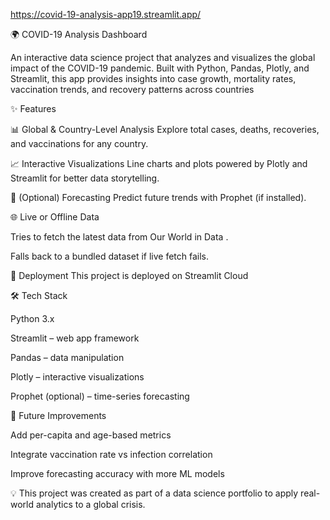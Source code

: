 https://covid-19-analysis-app19.streamlit.app/

🌍 COVID-19 Analysis Dashboard

An interactive data science project that analyzes and visualizes the global impact of the COVID-19 pandemic.
Built with Python, Pandas, Plotly, and Streamlit, this app provides insights into case growth, mortality rates, vaccination trends, and recovery patterns across countries


✨ Features

📊 Global & Country-Level Analysis
Explore total cases, deaths, recoveries, and vaccinations for any country.

📈 Interactive Visualizations
Line charts and plots powered by Plotly and Streamlit for better data storytelling.

🔮 (Optional) Forecasting
Predict future trends with Prophet (if installed).

🌐 Live or Offline Data

Tries to fetch the latest data from Our World in Data
.

Falls back to a bundled dataset if live fetch fails.

🚀 Deployment
This project is deployed on Streamlit Cloud

🛠️ Tech Stack

Python 3.x

Streamlit – web app framework

Pandas – data manipulation

Plotly – interactive visualizations

Prophet (optional) – time-series forecasting

📌 Future Improvements

Add per-capita and age-based metrics

Integrate vaccination rate vs infection correlation

Improve forecasting accuracy with more ML models

💡 This project was created as part of a data science portfolio to apply real-world analytics to a global crisis.
